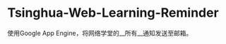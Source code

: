 Tsinghua-Web-Learning-Reminder
==============================

使用Google App Engine，将网络学堂的__所有__通知发送至邮箱。